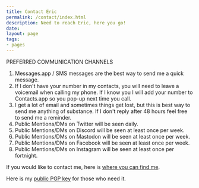 ```yaml
---
title: Contact Eric
permalink: /contact/index.html
description: Need to reach Eric, here you go!
date:  
layout: page
tags:
- pages
---
```


PREFERRED COMMUNICATION CHANNELS

1) Messages.app / SMS messages are the best way to send me a quick message.
2) If I don't have your number in my contacts, you will need to leave a voicemail when calling my phone. If I know you I will add your number to Contacts.app so you pop-up next time you call.
3) I get a lot of email and sometimes things get lost, but this is best way to send me anything of substance. If I don't reply after 48 hours feel free to send me a reminder.
4) Public Mentions/DMs on Twitter will be seen daily.
5) Public Mentions/DMs on Discord will be seen at least once per week.
6) Public Mentions/DMs on Mastodon will be seen at least once per week.
7) Public Mentions/DMs on Facebook will be seen at least once per week.
8) Public Mentions/DMs on Instagram will be seen at least once per fortnight.

If you would like to contact me, here is [where you can find me](/links/).

Here is my [public PGP key](/pgp-key.txt) for those who need it.
